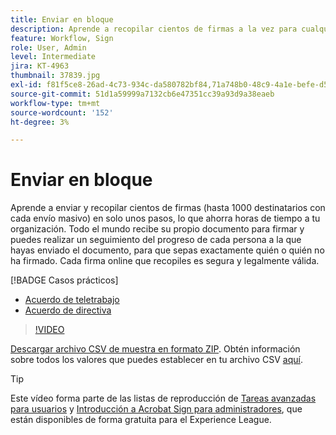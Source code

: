 ```yaml
---
title: Enviar en bloque
description: Aprende a recopilar cientos de firmas a la vez para cualquier documento en solo unos pasos
feature: Workflow, Sign
role: User, Admin
level: Intermediate
jira: KT-4963
thumbnail: 37839.jpg
exl-id: f81f5ce8-26ad-4c73-934c-da580782bf84,71a748b0-48c9-4a1e-befe-d5f311d6c05e
source-git-commit: 51d1a59999a7132cb6e47351cc39a93d9a38eaeb
workflow-type: tm+mt
source-wordcount: '152'
ht-degree: 3%

---
```


# Enviar en bloque

Aprende a enviar y recopilar cientos de firmas (hasta 1000 destinatarios con cada envío masivo) en solo unos pasos, lo que ahorra horas de tiempo a tu organización. Todo el mundo recibe su propio documento para firmar y puedes realizar un seguimiento del progreso de cada persona a la que hayas enviado el documento, para que sepas exactamente quién o quién no ha firmado. Cada firma online que recopiles es segura y legalmente válida.

[!BADGE Casos prácticos]

* [Acuerdo de teletrabajo](https://experienceleague.adobe.com/docs/document-cloud-learn/sign-learning-hub/expand/recipes/gov/usecasegovtelework.html?lang=es)
* [Acuerdo de directiva](https://experienceleague.adobe.com/docs/document-cloud-learn/sign-learning-hub/expand/recipes/com/usecasecompolicy.html?lang=es)

>[!VIDEO](https://video.tv.adobe.com/v/33655?quality=12&learn=on&hidetitle=true)

[Descargar archivo CSV de muestra en formato ZIP](../assets/sendInBulkSample.zip). Obtén información sobre todos los valores que puedes establecer en tu archivo CSV [aquí](https://helpx.adobe.com/es/sign/adv-user/send-in-bulk/send-with-csv.html).

>[!TIP]
>
>Este vídeo forma parte de las listas de reproducción de [Tareas avanzadas para usuarios](https://experienceleague.adobe.com/es/playlists/acrobat-sign-perform-advanced-tasks-business-users) y [Introducción a Acrobat Sign para administradores](https://experienceleague.adobe.com/es/playlists/acrobat-sign-get-started-administrators), que están disponibles de forma gratuita para el Experience League.
